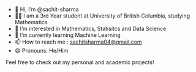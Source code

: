 - 👋 Hi, I’m @sachit-sharma
- 👨‍🎓 I am a 3rd Year student at University of British Columbia, studying Mathematics
- 👀 I’m interested in Mathematics, Statisitcs and Data Science
- 🌱 I’m currently learning Machine Learning
- 📫 How to reach me : sachitsharma04@gmail.com
- 😄 Pronouns: He/Him

Feel free to check out my personal and academic projects!
<!---
sachit-sharma/sachit-sharma is a ✨ special ✨ repository because its `README.md` (this file) appears on your GitHub profile.
You can click the Preview link to take a look at your changes.
--->

